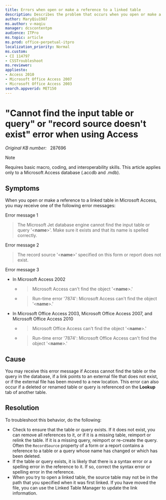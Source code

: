 ```yaml
---
title: Errors when open or make a reference to a linked table
description: Describes the problem that occurs when you open or make a reference to a linked table in Access. You may receive the "Couldn't find input table or query 'name'" error message.
author: MaryQiu1987
ms.author: v-maqiu
manager: dcscontentpm 
audience: ITPro 
ms.topic: article
ms.prod: office-perpetual-itpro
localization_priority: Normal
ms.custom: 
- CI 114797
- CSSTroubleshoot
ms.reviewer: 
appliesto:
- Access 2010
- Microsoft Office Access 2007
- Microsoft Office Access 2003
search.appverid: MET150
---
```

# "Cannot find the input table or query" or "record source doesn't exist" error when using Access

_Original KB number:_ &nbsp; 287696

> [!NOTE]
> Requires basic macro, coding, and interoperability skills. This article applies only to a Microsoft Access database (.accdb and .mdb).

## Symptoms

When you open or make a reference to a linked table in Microsoft Access, you may receive one of the following error messages:

Error message 1

> The Microsoft Jet database engine cannot find the input table or query '\<**name**>'. Make sure it exists and that its name is spelled correctly.

Error message 2

> The record source '\<**name**>' specified on this form or report does not exist.

Error message 3

- In Microsoft Access 2002

  - > Microsoft Access can't find the object '\<**name**>.'
  - > Run-time error '7874': Microsoft Access can't find the object '\<**name**>.'

- In Microsoft Office Access 2003, Microsoft Office Access 2007, and Microsoft Office Access 2010
  
  - > Microsoft Office Access can't find the object '\<**name**>.'
  - > Run-time error '7874': Microsoft Office Access can't find the object '\<**name**>.'

## Cause

You may receive this error message if Access cannot find the table or the query in the database, if a link points to an external file that does not exist, or if the external file has been moved to a new location. This error can also occur if a deleted or renamed table or query is referenced on the **Lookup** tab of another table.

## Resolution

To troubleshoot this behavior, do the following:

- Check to ensure that the table or query exists. If it does not exist, you can remove all references to it, or if it is a missing table, reimport or relink the table. If it is a missing query, reimport or re-create the query. Often the `RecordSource` property of a form or a report contains a reference to a table or a query whose name has changed or which has been deleted.
- If the table or query exists, it is likely that there is a syntax error or a spelling error in the reference to it. If so, correct the syntax error or spelling error in the reference.
- When you try to open a linked table, the source table may not be in the path that you specified when it was first linked. If you have moved the file, you can use the Linked Table Manager to update the link information.
